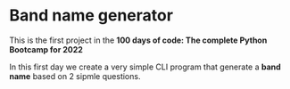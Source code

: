 # Band name generator

This is the first project in the **100 days of code: The complete Python Bootcamp for 2022**

In this first day we create a very simple CLI program that generate a **band name** based on 2 sipmle questions.
